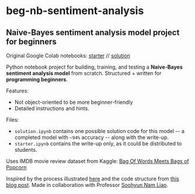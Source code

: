 # beg-nb-sentiment-analysis
## Naive-Bayes sentiment analysis model project for beginners

Original Google Colab notebooks: [starter](https://colab.research.google.com/drive/1_RPeKNeZ1LuqWfzgUCtXSfW4hRCtRgD6?usp=sharing) // [solution](https://colab.research.google.com/drive/1eYp9Q7oMEZDW4Yq_xsGc35AyTflLGoO4?usp=sharing)


Python notebook project for building, training, and testing a **Naive-Bayes sentiment analysis model** from scratch. Structured + written for **programming beginners**.

Features:
- Not object-oriented to be more beginner-friendly
- Detailed instructions and hints.

Files:
- `solution.ipynb` contains one possible solution code for this model -- a completed model with `~94%` accuracy -- along with the write-up. 
- `starter.ipynb` contains the write-up only, as it could be distributed to students.

Uses IMDB movie review dataset from Kaggle: [Bag Of Words Meets Bags of Popcorn](https://www.kaggle.com/competitions/word2vec-nlp-tutorial/data)

Inspired by the process illustrated [here](https://web.stanford.edu/~jurafsky/slp3/4.pdf) and the code structure from [this blog post](https://levelup.gitconnected.com/movie-review-sentiment-analysis-with-naive-bayes-machine-learning-from-scratch-part-v-7bb869391bab?gi=7630074b4e3c). Made in collaboration with Professor [Soohyun Nam Liao](https://www.soohyunnamliao.com/).

